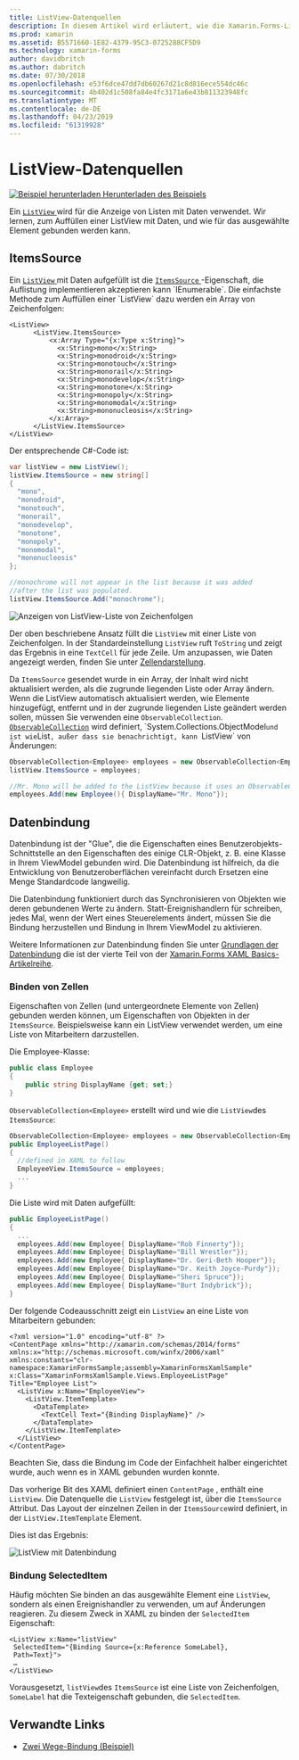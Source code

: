 ```yaml
---
title: ListView-Datenquellen
description: In diesem Artikel wird erläutert, wie die Xamarin.Forms-ListView mit Daten aufgefüllt und wie Sie die Datenbindung mit einer ListView verwenden.
ms.prod: xamarin
ms.assetid: B5571660-1E82-4379-95C3-0725288CF5D9
ms.technology: xamarin-forms
author: davidbritch
ms.author: dabritch
ms.date: 07/30/2018
ms.openlocfilehash: e53f6dce47dd7db60267d21c8d816ece554dc46c
ms.sourcegitcommit: 4b402d1c508fa84e4fc3171a6e43b811323948fc
ms.translationtype: MT
ms.contentlocale: de-DE
ms.lasthandoff: 04/23/2019
ms.locfileid: "61319928"
---
```

# <a name="listview-data-sources"></a>ListView-Datenquellen

[![Beispiel herunterladen](~/media/shared/download.png) Herunterladen des Beispiels](https://developer.xamarin.com/samples/xamarin-forms/UserInterface/ListView/SwitchEntryTwoBinding)

Ein [ `ListView` ](xref:Xamarin.Forms.ListView) wird für die Anzeige von Listen mit Daten verwendet. Wir lernen, zum Auffüllen einer ListView mit Daten, und wie für das ausgewählte Element gebunden werden kann.

## <a name="itemssource"></a>ItemsSource

Ein [ `ListView` ](xref:Xamarin.Forms.ListView) mit Daten aufgefüllt ist die [ `ItemsSource` ](xref:Xamarin.Forms.ItemsView`1.ItemsSource) -Eigenschaft, die Auflistung implementieren akzeptieren kann `IEnumerable`. Die einfachste Methode zum Auffüllen einer `ListView` dazu werden ein Array von Zeichenfolgen:

```xaml
<ListView>
      <ListView.ItemsSource>
          <x:Array Type="{x:Type x:String}">
            <x:String>mono</x:String>
            <x:String>monodroid</x:String>
            <x:String>monotouch</x:String>
            <x:String>monorail</x:String>
            <x:String>monodevelop</x:String>
            <x:String>monotone</x:String>
            <x:String>monopoly</x:String>
            <x:String>monomodal</x:String>
            <x:String>mononucleosis</x:String>
          </x:Array>
      </ListView.ItemsSource>
</ListView>
```

Der entsprechende C#-Code ist:

```csharp
var listView = new ListView();
listView.ItemsSource = new string[]
{
  "mono",
  "monodroid",
  "monotouch",
  "monorail",
  "monodevelop",
  "monotone",
  "monopoly",
  "monomodal",
  "mononucleosis"
};

//monochrome will not appear in the list because it was added
//after the list was populated.
listView.ItemsSource.Add("monochrome");
```

![](data-and-databinding-images/itemssource-simple.png "Anzeigen von ListView-Liste von Zeichenfolgen")

Der oben beschriebene Ansatz füllt die `ListView` mit einer Liste von Zeichenfolgen. In der Standardeinstellung `ListView` ruft `ToString` und zeigt das Ergebnis in eine `TextCell` für jede Zeile. Um anzupassen, wie Daten angezeigt werden, finden Sie unter [Zellendarstellung](~/xamarin-forms/user-interface/listview/customizing-cell-appearance.md).

Da `ItemsSource` gesendet wurde in ein Array, der Inhalt wird nicht aktualisiert werden, als die zugrunde liegenden Liste oder Array ändern. Wenn die ListView automatisch aktualisiert werden, wie Elemente hinzugefügt, entfernt und in der zugrunde liegenden Liste geändert werden sollen, müssen Sie verwenden eine `ObservableCollection`. [`ObservableCollection`](xref:System.Collections.ObjectModel.ObservableCollection`1) wird definiert, `System.Collections.ObjectModel` und ist wie `List`, außer dass sie benachrichtigt, kann `ListView` von Änderungen:

```csharp
ObservableCollection<Employee> employees = new ObservableCollection<Employee>();
listView.ItemsSource = employees;

//Mr. Mono will be added to the ListView because it uses an ObservableCollection
employees.Add(new Employee(){ DisplayName="Mr. Mono"});
```

<a name="Data_Binding" />

## <a name="data-binding"></a>Datenbindung
Datenbindung ist der "Glue", die die Eigenschaften eines Benutzerobjekts-Schnittstelle an den Eigenschaften des einige CLR-Objekt, z. B. eine Klasse in Ihrem ViewModel gebunden wird. Die Datenbindung ist hilfreich, da die Entwicklung von Benutzeroberflächen vereinfacht durch Ersetzen eine Menge Standardcode langweilig.

Die Datenbindung funktioniert durch das Synchronisieren von Objekten wie deren gebundenen Werte zu ändern. Statt-Ereignishandlern für schreiben, jedes Mal, wenn der Wert eines Steuerelements ändert, müssen Sie die Bindung herzustellen und Bindung in Ihrem ViewModel zu aktivieren.

Weitere Informationen zur Datenbindung finden Sie unter [Grundlagen der Datenbindung](~/xamarin-forms/xaml/xaml-basics/data-binding-basics.md) die ist der vierte Teil von der [Xamarin.Forms XAML Basics-Artikelreihe](~/xamarin-forms/xaml/xaml-basics/index.md).

### <a name="binding-cells"></a>Binden von Zellen
Eigenschaften von Zellen (und untergeordnete Elemente von Zellen) gebunden werden können, um Eigenschaften von Objekten in der `ItemsSource`. Beispielsweise kann ein ListView verwendet werden, um eine Liste von Mitarbeitern darzustellen.

Die Employee-Klasse:

```csharp
public class Employee
{
    public string DisplayName {get; set;}
}
```

`ObservableCollection<Employee>` erstellt wird und wie die `ListView`des `ItemsSource`:

```csharp
ObservableCollection<Employee> employees = new ObservableCollection<Employee>();
public EmployeeListPage()
{
  //defined in XAML to follow
  EmployeeView.ItemsSource = employees;
  ...
}
```

Die Liste wird mit Daten aufgefüllt:

```csharp
public EmployeeListPage()
{
  ...
  employees.Add(new Employee{ DisplayName="Rob Finnerty"});
  employees.Add(new Employee{ DisplayName="Bill Wrestler"});
  employees.Add(new Employee{ DisplayName="Dr. Geri-Beth Hooper"});
  employees.Add(new Employee{ DisplayName="Dr. Keith Joyce-Purdy"});
  employees.Add(new Employee{ DisplayName="Sheri Spruce"});
  employees.Add(new Employee{ DisplayName="Burt Indybrick"});
}
```

Der folgende Codeausschnitt zeigt ein `ListView` an eine Liste von Mitarbeitern gebunden:

```xaml
<?xml version="1.0" encoding="utf-8" ?>
<ContentPage xmlns="http://xamarin.com/schemas/2014/forms"
xmlns:x="http://schemas.microsoft.com/winfx/2006/xaml"
xmlns:constants="clr-namespace:XamarinFormsSample;assembly=XamarinFormsXamlSample"
x:Class="XamarinFormsXamlSample.Views.EmployeeListPage"
Title="Employee List">
  <ListView x:Name="EmployeeView">
    <ListView.ItemTemplate>
      <DataTemplate>
        <TextCell Text="{Binding DisplayName}" />
      </DataTemplate>
    </ListView.ItemTemplate>
  </ListView>
</ContentPage>
```

Beachten Sie, dass die Bindung im Code der Einfachheit halber eingerichtet wurde, auch wenn es in XAML gebunden wurden konnte.

Das vorherige Bit des XAML definiert einen `ContentPage` , enthält eine `ListView`. Die Datenquelle die `ListView` festgelegt ist, über die `ItemsSource` Attribut. Das Layout der einzelnen Zeilen in der `ItemsSource`wird definiert, in der `ListView.ItemTemplate` Element.

Dies ist das Ergebnis:

![](data-and-databinding-images/bound-data.png "ListView mit Datenbindung")

### <a name="binding-selecteditem"></a>Bindung SelectedItem

Häufig möchten Sie binden an das ausgewählte Element eine `ListView`, sondern als einen Ereignishandler zu verwenden, um auf Änderungen reagieren. Zu diesem Zweck in XAML zu binden der `SelectedItem` Eigenschaft:

```xaml
<ListView x:Name="listView"
 SelectedItem="{Binding Source={x:Reference SomeLabel},
 Path=Text}">
 …
</ListView>
```

Vorausgesetzt, `listView`des `ItemsSource` ist eine Liste von Zeichenfolgen, `SomeLabel` hat die Texteigenschaft gebunden, die `SelectedItem`.

## <a name="related-links"></a>Verwandte Links

- [Zwei Wege-Bindung (Beispiel)](https://developer.xamarin.com/samples/xamarin-forms/UserInterface/ListView/SwitchEntryTwoBinding)
